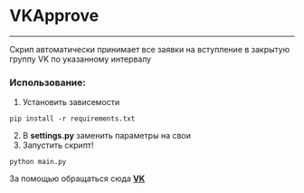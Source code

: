 # VKApprove
***
Скрип автоматически принимает все заявки на вступление в закрытую группу VK по указанному интервалу

### Использование:
1. Установить зависемости
```
pip install -r requirements.txt
```
2. В **settings.py** заменить параметры на свои
3. Запустить скрипт!
```
python main.py
```

За помощью обращаться сюда **[VK](vk.com/jav1x)**
